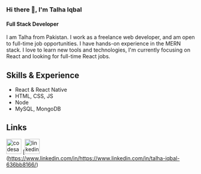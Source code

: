 ### Hi there 👋, I'm Talha Iqbal
#### Full Stack Developer
I am Talha from Pakistan. I work as a freelance web developer, and am open to full-time job opportunities. I have hands-on experience in the MERN stack. I love to learn new tools and technologies, I'm currently focusing on React and looking for full-time React jobs.

## Skills & Experience
* React & React Native
* HTML, CSS, JS
* Node
* MySQL, MongoDB

## Links
[<img src='https://cdn.jsdelivr.net/npm/simple-icons@3.0.1/icons/codesandbox.svg' alt='codesandbox' height='40'>](https://codesandbox.io/u/talhaiqbal801)
[<img src='https://cdn.jsdelivr.net/npm/simple-icons@3.0.1/icons/linkedin.svg' alt='linkedin' height='40'>(https://www.linkedin.com/in/https://www.linkedin.com/in/talha-iqbal-636bb8166/)

